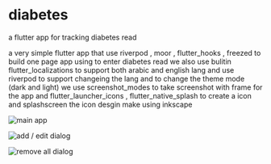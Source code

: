 # diabetes

a flutter app for tracking diabetes read

a very simple flutter app that use riverpod , moor , flutter_hooks , freezed to build one page app using to enter diabetes read
we also use bulitin flutter_localizations to support both arabic and english lang
and use riverpod to support changeing the lang and to change the theme mode (dark and light) 
we use screenshot_modes to take screenshot with frame for the app
and flutter_launcher_icons , flutter_native_splash to create a icon and splashscreen
the icon desgin make using inkscape

![main app](https://github.com/[Ali1Ammar]/[diabetes]/blob/[master]/photo/main.png?raw=true)

![add / edit dialog](https://github.com/[Ali1Ammar]/[diabetes]/blob/[master]/photo/clear.png?raw=true)

![remove all dialog](https://github.com/[Ali1Ammar]/[diabetes]/blob/[master]/photo/addedit.png?raw=true)


